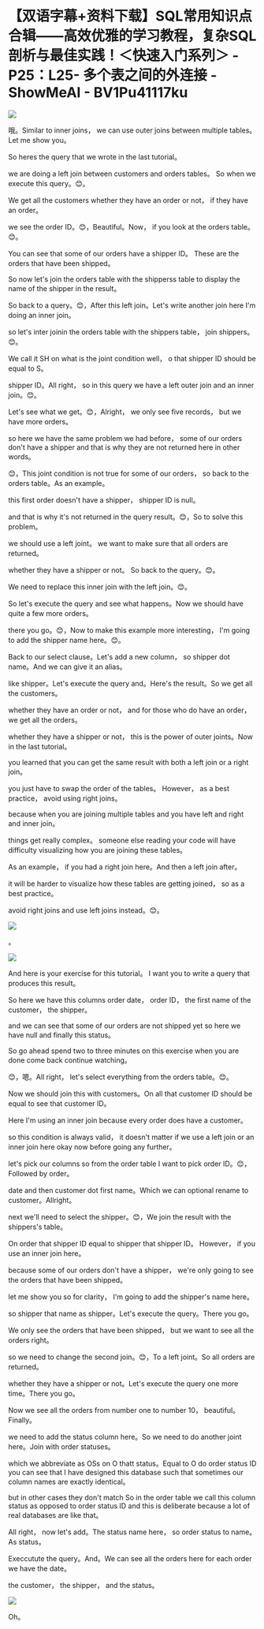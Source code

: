 # 【双语字幕+资料下载】SQL常用知识点合辑——高效优雅的学习教程，复杂SQL剖析与最佳实践！＜快速入门系列＞ - P25：L25- 多个表之间的外连接 - ShowMeAI - BV1Pu41117ku

![](img/f6bd3bb20257fc5641e595994cdeaef6_0.png)

哦。Similar to inner joins， we can use outer joins between multiple tables。 Let me show you。

 So heres the query that we wrote in the last tutorial。

 we are doing a left join between customers and orders tables。 So when we execute this query。😊。

We get all the customers whether they have an order or not， if they have an order。

 we see the order ID。😊，Beautiful。Now， if you look at the orders table。😊。

You can see that some of our orders have a shipper ID。 These are the orders that have been shipped。

 So now let's join the orders table with the shipperss table to display the name of the shipper in the result。

 So back to a query。😊，After this left join。Let's write another join here I'm doing an inner join。

 so let's inter joinin the orders table with the shippers table， join shippers。😊。

We call it SH on what is the joint condition well， o that shipper ID should be equal to S。

 shipper ID。All right， so in this query we have a left outer join and an inner join。😊。

Let's see what we get。😊，Alright， we only see five records， but we have more orders。

 so here we have the same problem we had before， some of our orders don't have a shipper and that is why they are not returned here in other words。

😊，This joint condition is not true for some of our orders， so back to the orders table。As an example。

 this first order doesn't have a shipper， shipper ID is null。

 and that is why it's not returned in the query result。😊，So to solve this problem。

 we should use a left joint。 we want to make sure that all orders are returned。

 whether they have a shipper or not。 So back to the query。😊。

We need to replace this inner join with the left join。😊。

So let's execute the query and see what happens。Now we should have quite a few more orders。

 there you go。😊，Now to make this example more interesting， I'm going to add the shipper name here。😊。

Back to our select clause。Let's add a new column， so shipper dot name。And we can give it an alias。

 like shipper。Let's execute the query and。Here's the result。So we get all the customers。

 whether they have an order or not， and for those who do have an order， we get all the orders。

 whether they have a shipper or not， this is the power of outer joints。Now in the last tutorial。

 you learned that you can get the same result with both a left join or a right join。

 you just have to swap the order of the tables。 However， as a best practice， avoid using right joins。

 because when you are joining multiple tables and you have left and right and inner join。

 things get really complex。 someone else reading your code will have difficulty visualizing how you are joining these tables。

 As an example， if you had a right join here。And then a left join after。

 it will be harder to visualize how these tables are getting joined， so as a best practice。

 avoid right joins and use left joins instead。😊。

![](img/f6bd3bb20257fc5641e595994cdeaef6_2.png)

。

![](img/f6bd3bb20257fc5641e595994cdeaef6_4.png)

And here is your exercise for this tutorial。 I want you to write a query that produces this result。

 So here we have this columns order date， order ID， the first name of the customer， the shipper。

 and we can see that some of our orders are not shipped yet so here we have null and finally this status。

 So go ahead spend two to three minutes on this exercise when you are done come back continue watching。

😊，嗯。All right， let's select everything from the orders table。😊。

Now we should join this with customers。On all that customer ID should be equal to see that customer ID。

Here I'm using an inner join because every order does have a customer。

 so this condition is always valid， it doesn't matter if we use a left join or an inner join here okay now before going any further。

 let's pick our columns so from the order table I want to pick order ID。😊，Followed by order。

 date and then customer dot first name。Which we can optional rename to customer。Allright。

 next we'll need to select the shipper。😊，We join the result with the shippers's table。

On order that shipper ID equal to shipper that shipper ID。 However， if you use an inner join here。

 because some of our orders don't have a shipper， we're only going to see the orders that have been shipped。

 let me show you so for clarity， I'm going to add the shipper's name here。

 so shipper that name as shipper。Let's execute the query。There you go。

 We only see the orders that have been shipped， but we want to see all the orders right。

 so we need to change the second join。😊，To a left joint。So all orders are returned。

 whether they have a shipper or not。Let's execute the query one more time。There you go。

Now we see all the orders from number one to number 10， beautiful。Finally。

 we need to add the status column here。So we need to do another joint here。Join with order statuses。

 which we abbreviate as OSs on O thatt status。Equal to O do order status ID you can see that I have designed this database such that sometimes our column names are exactly identical。

 but in other cases they don't match So in the order table we call this column status as opposed to order status ID and this is deliberate because a lot of real databases are like that。

All right， now let's add。The status name here， so order status to name。As status。

Execcutute the query。And。We can see all the orders here for each order we have the date。

 the customer， the shipper， and the status。

![](img/f6bd3bb20257fc5641e595994cdeaef6_6.png)

Oh。